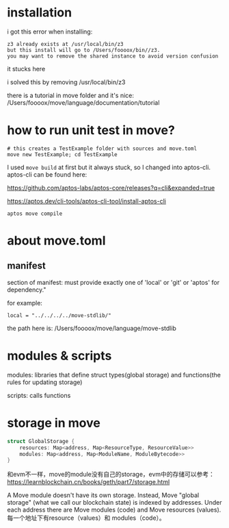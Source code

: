 # installation
i got this error when installing:
```shell
z3 already exists at /usr/local/bin/z3
but this install will go to /Users/foooox/bin//z3.
you may want to remove the shared instance to avoid version confusion
```
it stucks here

i solved this by removing /usr/local/bin/z3

there is a tutorial in move folder and it's nice: /Users/foooox/move/language/documentation/tutorial

# how to run unit test in move?

```shell
# this creates a TestExample folder with sources and move.toml
move new TestExample; cd TestExample
```

I used `move build` at first but it always stuck, so I changed into aptos-cli.
aptos-cli can be found here: 

https://github.com/aptos-labs/aptos-core/releases?q=cli&expanded=true

https://aptos.dev/cli-tools/aptos-cli-tool/install-aptos-cli
```shell
aptos move compile
```

# about move.toml
## manifest
section of manifest: must provide exactly one of 'local' or 'git' or 'aptos' for dependency."

for example:
```shell
local = "../../../../move-stdlib/"
```
the path here is: /Users/foooox/move/language/move-stdlib

# modules & scripts

modules: libraries that define struct types(global storage) and functions(the rules for updating storage)

scripts: calls functions 

# storage in move

```rust
struct GlobalStorage {
    resources: Map<address, Map<ResourceType, ResourceValue>>
    modules: Map<address, Map<ModuleName, ModuleBytecode>>
}
```
和evm不一样，move的module没有自己的storage，evm中的存储可以参考：https://learnblockchain.cn/books/geth/part7/storage.html

A Move module doesn't have its own storage. Instead, Move "global storage" (what we call our blockchain state) is indexed by addresses. Under each address there are Move modules (code) and Move resources (values).
每一个地址下有resource（values）和 modules（code）。


